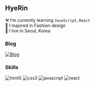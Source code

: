 ## HyeRin
⚒️ I’m currently learning `JavaScript`, `React`<br />
👠 I majored in Fashion-design<br />
🏡 I live in Seoul, Korea

### Blog
<a href="https://velog.io/@hye_rin">![Blog](https://img.shields.io/badge/Tech%20Blog-11B48A?style=flat-square&logo=Vimeo&logoColor=white&link=https://velog.io/@hye_rin)</a>

### Skills

![html5](https://img.shields.io/badge/html5-%23E34F26.svg?style=flat-square&logo=html5&logoColor=white)
![css3](https://img.shields.io/badge/css3-%231572B6.svg?style=flat-square&logo=css3&logoColor=white)
![javascript](https://img.shields.io/badge/JavaScript-%23323330.svg?style=flat-square&logo=javascript&logoColor=%23F7DF1E)
![react](https://img.shields.io/badge/React-20232A?style=flat-square&logo=react&logoColor=61DAFB)
